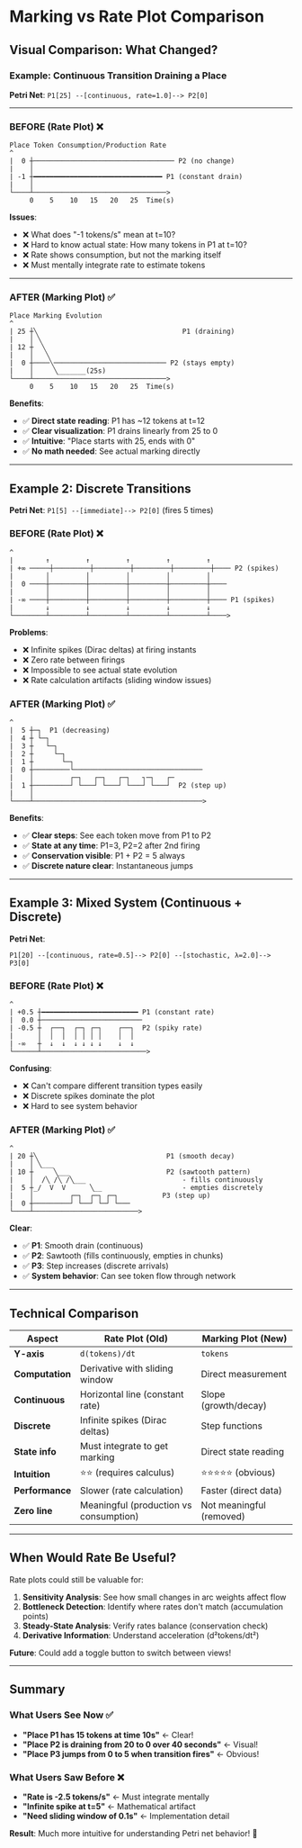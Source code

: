 # Marking vs Rate Plot Comparison

## Visual Comparison: What Changed?

### Example: Continuous Transition Draining a Place

**Petri Net**: `P1[25] --[continuous, rate=1.0]--> P2[0]`

---

### BEFORE (Rate Plot) ❌
```
Place Token Consumption/Production Rate
^
|  0 ┼─────────────────────────────────── P2 (no change)
|    │
| -1 ┼━━━━━━━━━━━━━━━━━━━━━━━━━━━━━━━━ P1 (constant drain)
|    │
└────┴─────────────────────────────────>
     0    5    10   15   20   25  Time(s)
```

**Issues**:
- ❌ What does "-1 tokens/s" mean at t=10?
- ❌ Hard to know actual state: How many tokens in P1 at t=10?
- ❌ Rate shows consumption, but not the marking itself
- ❌ Must mentally integrate rate to estimate tokens

---

### AFTER (Marking Plot) ✅
```
Place Marking Evolution
^
| 25 ┼╲                                    P1 (draining)
|    │ ╲
| 12 ┼  ╲                                 
|    │   ╲
|  0 ┼────╲──────────────────────────── P2 (stays empty)
|    │     ╲_______(25s)
└────┴─────────────────────────────────>
     0    5    10   15   20   25  Time(s)
```

**Benefits**:
- ✅ **Direct state reading**: P1 has ~12 tokens at t=12
- ✅ **Clear visualization**: P1 drains linearly from 25 to 0
- ✅ **Intuitive**: "Place starts with 25, ends with 0"
- ✅ **No math needed**: See actual marking directly

---

## Example 2: Discrete Transitions

**Petri Net**: `P1[5] --[immediate]--> P2[0]` (fires 5 times)

### BEFORE (Rate Plot) ❌
```
^
|        ↑         ↑         ↑         ↑         ↑
| +∞ ─────┼─────────┼─────────┼─────────┼─────────┼──── P2 (spikes)
|        │         │         │         │         │
|  0 ────┼─────────┼─────────┼─────────┼─────────┼────
|        │         │         │         │         │
| -∞ ────┼─────────┼─────────┼─────────┼─────────┼──── P1 (spikes)
|        ↓         ↓         ↓         ↓         ↓
└────────┴─────────┴─────────┴─────────┴─────────┴────>
```

**Problems**:
- ❌ Infinite spikes (Dirac deltas) at firing instants
- ❌ Zero rate between firings
- ❌ Impossible to see actual state evolution
- ❌ Rate calculation artifacts (sliding window issues)

### AFTER (Marking Plot) ✅
```
^
|  5 ┼─┐  P1 (decreasing)
|  4 ┼ └─┐
|  3 ┼   └─┐
|  2 ┼     └─┐
|  1 ┼       └─┐
|  0 ┼─────────└────────────────────────────────
|    │         ┌─┐   ┌─┐   ┌─┐   ┐─┐   ┌─
|  1 ┼─────────┘ └───┘ └───┘ └───┘ └───┘  P2 (step up)
|    │
└────┴──────────────────────────────────────────>
```

**Benefits**:
- ✅ **Clear steps**: See each token move from P1 to P2
- ✅ **State at any time**: P1=3, P2=2 after 2nd firing
- ✅ **Conservation visible**: P1 + P2 = 5 always
- ✅ **Discrete nature clear**: Instantaneous jumps

---

## Example 3: Mixed System (Continuous + Discrete)

**Petri Net**: 
```
P1[20] --[continuous, rate=0.5]--> P2[0] --[stochastic, λ=2.0]--> P3[0]
```

### BEFORE (Rate Plot) ❌
```
^
| +0.5 ┼━━━━━━━━━━━━━━━━━━━━━━━━ P1 (constant rate)
|  0.0 ┼─────────────────────────
| -0.5 ┼  ┌──┐  ┌─┐ ┌─┐    ┌──┐  P2 (spiky rate)
|      │  │  │  │ │ │ │    │  │
| -∞   ┼  ↓  ↓  ↓ ↓ ↓ ↓    ↓  ↓
└──────┴──────────────────────────>
```

**Confusing**:
- ❌ Can't compare different transition types easily
- ❌ Discrete spikes dominate the plot
- ❌ Hard to see system behavior

### AFTER (Marking Plot) ✅
```
^
| 20 ┼╲                                P1 (smooth decay)
|    │ ╲___
| 10 ┼     ╲___                        P2 (sawtooth pattern)
|    │  /╲ /╲ /╲___                        - fills continuously
|  5 ┼_/  V  V      ╲__                    - empties discretely
|    │         ┌─┐  ┌─┐ ┌─┐           P3 (step up)
|  0 ┼─────────┘ └──┘ └─┘ └───
└────┴──────────────────────────>
```

**Clear**:
- ✅ **P1**: Smooth drain (continuous)
- ✅ **P2**: Sawtooth (fills continuously, empties in chunks)
- ✅ **P3**: Step increases (discrete arrivals)
- ✅ **System behavior**: Can see token flow through network

---

## Technical Comparison

| Aspect | Rate Plot (Old) | Marking Plot (New) |
|--------|----------------|-------------------|
| **Y-axis** | `d(tokens)/dt` | `tokens` |
| **Computation** | Derivative with sliding window | Direct measurement |
| **Continuous** | Horizontal line (constant rate) | Slope (growth/decay) |
| **Discrete** | Infinite spikes (Dirac deltas) | Step functions |
| **State info** | Must integrate to get marking | Direct state reading |
| **Intuition** | ⭐⭐ (requires calculus) | ⭐⭐⭐⭐⭐ (obvious) |
| **Performance** | Slower (rate calculation) | Faster (direct data) |
| **Zero line** | Meaningful (production vs consumption) | Not meaningful (removed) |

---

## When Would Rate Be Useful?

Rate plots could still be valuable for:

1. **Sensitivity Analysis**: See how small changes in arc weights affect flow
2. **Bottleneck Detection**: Identify where rates don't match (accumulation points)
3. **Steady-State Analysis**: Verify rates balance (conservation check)
4. **Derivative Information**: Understand acceleration (d²tokens/dt²)

**Future**: Could add a toggle button to switch between views!

---

## Summary

### What Users See Now ✅

- **"Place P1 has 15 tokens at time 10s"** ← Clear!
- **"Place P2 is draining from 20 to 0 over 40 seconds"** ← Visual!
- **"Place P3 jumps from 0 to 5 when transition fires"** ← Obvious!

### What Users Saw Before ❌

- **"Rate is -2.5 tokens/s"** ← Must integrate mentally
- **"Infinite spike at t=5"** ← Mathematical artifact
- **"Need sliding window of 0.1s"** ← Implementation detail

**Result**: Much more intuitive for understanding Petri net behavior! 🎉
